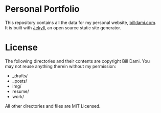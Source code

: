 # Personal Portfolio
This repository contains all the data for my personal website, [billdami.com](http://billdami.com). It is built with [Jekyll](http://jekyllrb.com/), an open source static site generator.

# License
The following directories and their contents are copyright Bill Dami.  You may not reuse anything therein without my permission:

* _drafts/
* _posts/
* img/
* resume/
* work/

All other directories and files are MIT Licensed.